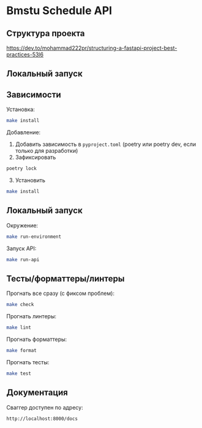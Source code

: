 # Bmstu Schedule API

## Структура проекта
https://dev.to/mohammad222pr/structuring-a-fastapi-project-best-practices-53l6

## Локальный запуск

## Зависимости

Установка:
```bash
make install
```

Добавление:
1. Добавить зависимость в `pyproject.toml` (poetry или poetry dev, если только для разработки)
2. Зафиксировать
```bash
poetry lock
```
3. Установить
```bash
make install
```

## Локальный запуск

Окружение:
```bash
make run-environment
```

Запуск API:
```bash
make run-api
```

## Тесты/форматтеры/линтеры

Прогнать все сразу (с фиксом проблем):
```bash
make check
```

Прогнать линтеры:
```bash
make lint
```

Прогнать форматтеры:
```bash
make format
```

Прогнать тесты:
```bash
make test
```

## Документация

Сваггер доступен по адресу:
```bash
http://localhost:8000/docs
```
